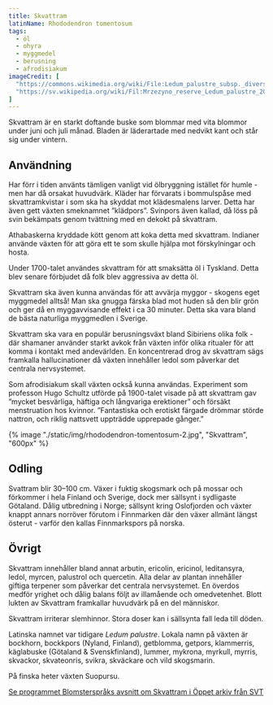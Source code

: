 ```yaml
---
title: Skvattram
latinName: Rhododendron tomentosum
tags:
  - öl
  - ohyra
  - myggmedel
  - berusning
  - afrodisiakum
imageCredit: [
  "https://commons.wikimedia.org/wiki/File:Ledum_palustre_subsp._diversipilosum_var._nipponicum_1.JPG",
  "https://sv.wikipedia.org/wiki/Fil:Mrzezyno_reserve_Ledum_palustre_2010-07.jpg"
]
---
```


Skvattram är en starkt doftande buske som blommar med vita blommor under juni och juli månad. Bladen är läderartade med nedvikt kant och står sig under vintern.

## Användning

Har förr i tiden använts tämligen vanligt vid ölbryggning istället för humle - men har då orsakat huvudvärk. Kläder har förvarats i bommulspåse med skvattramkvistar i som ska ha skyddat mot klädesmalens larver. Detta har även gett växten smeknamnet ”klädpors”. Svinpors även kallad, då löss på svin bekämpats genom tvättning med en dekokt på skvattram.

Athabaskerna kryddade kött genom att koka detta med skvattram. Indianer använde växten för att göra ett te som skulle hjälpa mot förskylningar och hosta.

Under 1700-talet användes skvattram för att smaksätta öl i Tyskland. Detta blev senare förbjudet då folk blev aggressiva av detta öl.

Skvattram ska även kunna användas för att avvärja myggor - skogens eget myggmedel alltså! Man ska gnugga färska blad mot huden så den blir grön och ger då en myggavvisande effekt i ca 30 minuter. Detta ska vara bland de bästa naturliga myggmedlen i Sverige.

Skvattram ska vara en populär berusningsväxt bland Sibiriens olika folk - där shamaner använder starkt avkok från växten inför olika ritualer för att komma i kontakt med andevärlden. En koncentrerad drog av skvattram sägs framkalla hallucinationer då växten innehåller ledol som påverkar det centrala nervsystemet.

Som afrodisiakum skall växten också kunna användas. Experiment som professon Hugo Schultz utförde på 1900-talet visade på att skvattram gav ”mycket besvärliga, häftiga och långvariga erektioner” och försäkt menstruation hos kvinnor. ”Fantastiska och erotiskt färgade drömmar störde nattron, och riklig nattsvett uppträdde upprepade gånger.”

{% image "./static/img/rhododendron-tomentosum-2.jpg", "Skvattram", "600px" %}

## Odling

Svattram blir 30–100 cm. Växer i fuktig skogsmark och på mossar och förkommer i hela Finland och Sverige, dock mer sällsynt i sydligaste Götaland. Dålig utbredning i Norge; sällsynt kring Oslofjorden och växter knappt annars norröver förutom i Finnmarken där den växer allmänt längst österut - varför den kallas Finnmarkspors på norska.

## Övrigt

Skvattram innehåller bland annat arbutin, ericolin, ericinol, leditansyra, ledol, myrcen, palustrol och quercetin. Alla delar av plantan innehåller giftiga terpener som påverkar det centrala nervsystemet. En överdos medför yrighet och dålig balans följt av illamående och omedvetenhet. Blott lukten av Skvattram framkallar huvudvärk på en del människor.

Skvattram irriterar slemhinnor. Stora doser kan i sällsynta fall leda till döden.

Latinska namnet var tidigare _Ledum palustre_. Lokala namn på växten är bockhorn, bockkpors (Nyland, Finland), getblomma, getpors, klammerris, käglabuske (Götaland & Svenskfinland), lummer, mykrona, myrkull, myrris, skvackor, skvateonris, svikra, skväckare och vild skogsmarin.

På finska heter växten Suopursu.

[Se programmet Blomsterspråks avsnitt om Skvattram i Öppet arkiv från SVT](https://www.svtplay.se/video/28683114/blomstersprak-oppet-arkiv/blomstersprak-sasong-1-avsnitt-4)
